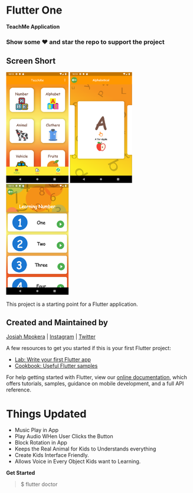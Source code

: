 # Flutter One

**TeachMe Application**

### Show some :heart: and star the repo to support the project

## Screen Short
<img src="ScreenShot1.png" height="300em" /> <img src="ScreenShot2.png" height="300em" /> <img src="ScreenShot3.png" height="300em" />

This project is a starting point for a Flutter application.
## Created and Maintained by

[Josiah Mpokera](https://github.com/Josiahmpokera) | [Instagram](https://www.instagram.com/josiah__yesayah/) | [Twitter](https://twitter.com/Josiah_dev)

A few resources to get you started if this is your first Flutter project:

- [Lab: Write your first Flutter app](https://flutter.dev/docs/get-started/codelab)
- [Cookbook: Useful Flutter samples](https://flutter.dev/docs/cookbook)

For help getting started with Flutter, view our
[online documentation](https://flutter.dev/docs), which offers tutorials,
samples, guidance on mobile development, and a full API reference.

# Things Updated
 - Music Play in App
 - Play Audio WHen User Clicks the Button
 - Block Rotation in App
 - Keeps the Real Animal for Kids to Understands everything
 - Create Kids Interface Friendly.
 - Allows Voice in Every Object Kids want to Learning.

**Get Started**
 > $ flutter doctor